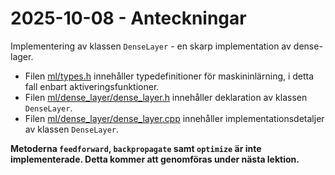 # 2025-10-08 - Anteckningar

Implementering av klassen `DenseLayer` - en skarp implementation av dense-lager.
* Filen [ml/types.h](./ml/types.h) innehåller typedefinitioner för maskininlärning, i detta fall enbart aktiveringsfunktioner.
* Filen [ml/dense_layer/dense_layer.h](./ml/dense_layer/dense_layer.h) innehåller deklaration av klassen `DenseLayer`.
* Filen [ml/dense_layer/dense_layer.cpp](./ml/dense_layer/dense_layer.cpp) innehåller implementationsdetaljer
av klassen `DenseLayer`.

**Metoderna `feedforward`, `backpropagate` samt `optimize` är inte implementerade. Detta kommer att genomföras
under nästa lektion.**
